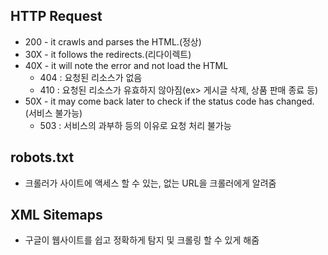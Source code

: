 ## HTTP Request

- 200 - it crawls and parses the HTML.(정상)
- 30X - it follows the redirects.(리다이렉트)
- 40X - it will note the error and not load the HTML
  - 404 : 요청된 리소스가 없음
  - 410 : 요청된 리소스가 유효하지 않아짐(ex> 게시글 삭제, 상품 판매 종료 등)
- 50X - it may come back later to check if the status code has changed.(서비스 불가능)
  - 503 : 서비스의 과부하 등의 이유로 요청 처리 불가능

## robots.txt

- 크롤러가 사이트에 액세스 할 수 있는, 없는 URL을 크롤러에게 알려줌

## XML Sitemaps

- 구글이 웹사이트를 쉽고 정확하게 탐지 및 크롤링 할 수 있게 해줌

